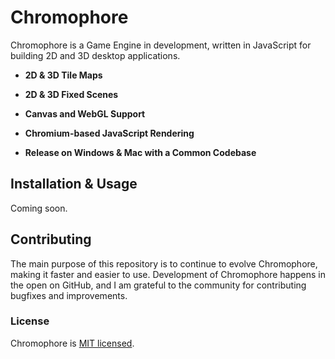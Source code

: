 # Chromophore

Chromophore is a Game Engine in development, written in JavaScript for building 2D and 3D desktop applications.

* **2D & 3D Tile Maps** 

* **2D & 3D Fixed Scenes**

* **Canvas and WebGL Support** 

* **Chromium-based JavaScript Rendering** 

* **Release on Windows & Mac with a Common Codebase** 

## Installation & Usage

Coming soon.

## Contributing

The main purpose of this repository is to continue to evolve Chromophore, making it faster and easier to use. Development of Chromophore happens in the open on GitHub, and I am grateful to the community for contributing bugfixes and improvements.

### License

Chromophore is [MIT licensed](./LICENSE).
